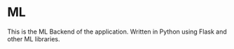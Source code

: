 # ML
This is the ML Backend of the application. Written in Python using Flask and other ML libraries.
